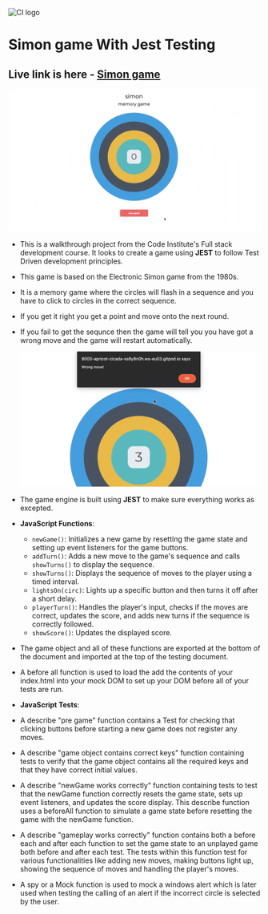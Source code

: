 ![CI logo](https://codeinstitute.s3.amazonaws.com/fullstack/ci_logo_small.png)

# Simon game With Jest Testing

## Live link is here - [Simon game](https://cam-4587.github.io/Simon_game_Jest_Walkthrough/)

![](docs/simon_game.png)
- This is a walkthrough project from the Code Institute's Full stack development course. It looks to create a game using **JEST** to follow Test Driven development principles.

- This game is based on the Electronic Simon game from the 1980s.

- It is  a memory game where the circles will flash in a sequence and you have to click to circles in the correct sequence.

- If you get it right you get a point and move onto the next round.

- If you fail to get the sequnce then the game will tell you you have got a wrong move and the game will restart automatically.

    ![](docs/wrong_move.png)

- The game engine is built using **JEST** to make sure everything works as excepted.


- **JavaScript Functions**:
  - `newGame()`: Initializes a new game by resetting the game state and setting up event listeners for the game buttons.
  - `addTurn()`: Adds a new move to the game's sequence and calls `showTurns()` to display the sequence.
  - `showTurns()`: Displays the sequence of moves to the player using a timed interval.
  - `lightsOn(circ)`: Lights up a specific button and then turns it off after a short delay.
  - `playerTurn()`: Handles the player's input, checks if the moves are correct, updates the score, and adds new turns if the sequence is correctly followed.
  - `showScore()`: Updates the displayed score.


- The game object and all of these functions are exported at the bottom of the document and imported at the top of the testing document.

- A before all function is used to load the add the contents of your index.html into your mock DOM to set up your DOM before all of your tests are run.

- **JavaScript Tests**:
- A describe "pre game" function contains a Test for checking that clicking buttons before starting a new game does not register any moves.

- A describe "game object contains correct keys" function containing tests to verify that the game object contains all the required keys and that they have correct initial values.

- A describe "newGame works correctly" function containing tests to test that the newGame function correctly resets the game state, sets up event listeners, and updates the score display. This describe function uses a beforeAll function to simulate a game state before resetting the game with the newGame function.

- A describe "gameplay works correctly" function contains both a before each and after each function to set the game state to an unplayed game both before and after each test. The tests within this function test for various functionalities like adding new moves, making buttons light up, showing the sequence of moves and handling the player's moves.

- A spy or a Mock function is used to mock a windows alert which is later used when testing the calling of an alert if the incorrect circle is selected by the user.

